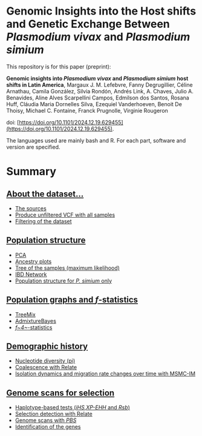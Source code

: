 # Genomic Insights into the Host shifts and Genetic Exchange Between *Plasmodium vivax* and *Plasmodium simium*

This repository is for this paper (preprint):

**Genomic insights into *Plasmodium vivax* and *Plasmodium simium* host shifts in Latin America**, Margaux J. M. Lefebvre, Fanny Degrugillier, Céline Arnathau, Camila González, Silvia Rondón, Andrés Link, A. Chaves, Julio A. Benavides, Aline Alves Scarpellini Campos, Edmilson dos Santos, Rosana Huff, Cláudia Maria Dornelles Silva, Ezequiel Vanderhoeven, Benoit De Thoisy, Michael C. Fontaine, Franck Prugnolle, Virginie Rougeron


  doi: [https://doi.org/10.1101/2024.12.19.629455](https://doi.org/10.1101/2024.12.19.629455).

The languages used are mainly bash and R. For each part, software and version are specified.

# Summary

## [About the dataset...](https://github.com/MargauxLefebvre/EvoHistory_Simium/tree/main/Dataset_generation#about-the-dataset)

-   [The sources](https://github.com/MargauxLefebvre/EvoHistory_Simium/tree/main/Dataset_generation#the-sources)
-   [Produce unfiltered VCF with all samples](https://github.com/MargauxLefebvre/EvoHistory_Simium/tree/main/Dataset_generation#produce-unfiltered-vcf-with-all-samples)
-   [Filtering of the dataset](https://github.com/MargauxLefebvre/EvoHistory_Simium/tree/main/Dataset_generation#filtering-of-the-dataset)

## [Population structure](https://github.com/MargauxLefebvre/EvoHistory_Simium/tree/main/Pop_structure#population-structure)

-   [PCA](https://github.com/MargauxLefebvre/EvoHistory_Simium/tree/main/Pop_structure#pca)
-   [Ancestry plots](https://github.com/MargauxLefebvre/EvoHistory_Simium/tree/main/Pop_structure#ancestry-plots)
-   [Tree of the samples (maximum likelihood)](https://github.com/MargauxLefebvre/EvoHistory_Simium/tree/main/Pop_structure#tree-of-the-samples-maximum-likelihood)
-   [IBD Network](https://github.com/MargauxLefebvre/EvoHistory_Simium/tree/main/Pop_structure#ibd-network)
-   [Population structure for *P. simium* only](https://github.com/MargauxLefebvre/EvoHistory_Simium/tree/main/Pop_structure#population-structure-for-p-simium-only)


## [Population graphs and *f*-statistics](https://github.com/MargauxLefebvre/EvoHistory_Simium/tree/main/Pop_graphs_fstats#population-graphs-and-f-statistics)

-   [TreeMix](https://github.com/MargauxLefebvre/EvoHistory_Simium/tree/main/Pop_graphs_fstats#treemix)
-   [AdmixtureBayes](https://github.com/MargauxLefebvre/EvoHistory_Simium/tree/main/Pop_graphs_fstats#admixturebayes)
-   [*f~4~*-statistics](https://github.com/MargauxLefebvre/EvoHistory_Simium/tree/main/Pop_graphs_fstats#f4-statistics)

## [Demographic history](https://github.com/MargauxLefebvre/EvoHistory_Simium/tree/main/Demography#demographic-history)

-   [Nucleotide diversity (pi)](https://github.com/MargauxLefebvre/EvoHistory_Simium/tree/main/Demography#nucleotide-diversity-pi)
-   [Coalescence with Relate](https://github.com/MargauxLefebvre/EvoHistory_Simium/tree/main/Demography#coalescence-with-relate)
-   [Isolation dynamics and migration rate changes over time with MSMC-IM](https://github.com/MargauxLefebvre/EvoHistory_Simium/tree/main/Demography#isolation-dynamics-and-migration-rate-changes-over-time-with-msmc-im)

## [Genome scans for selection](https://github.com/MargauxLefebvre/EvoHistory_Simium/tree/main/Selection_scan#genome-scans-for-selection)

-   [Haplotype-based tests (*iHS*,*XP-EHH* and *Rsb*)](https://github.com/MargauxLefebvre/EvoHistory_Simium/tree/main/Selection_scan#haplotype-based-tests-ihsxp-ehh-and-rsb)
-   [Selection detection with Relate](https://github.com/MargauxLefebvre/EvoHistory_Simium/tree/main/Selection_scan#selection-detection-with-relate)
-   [Genome scans with *PBS*](https://github.com/MargauxLefebvre/EvoHistory_Simium/tree/main/Selection_scan#genome-scans-with-pbs)
-   [Identification of the genes](https://github.com/MargauxLefebvre/EvoHistory_Simium/tree/main/Selection_scan#identification-of-the-genes)
